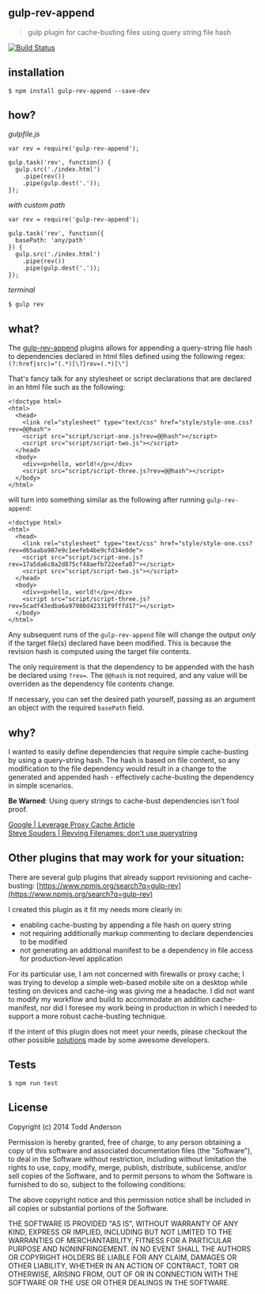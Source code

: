 gulp-rev-append
---
> gulp plugin for cache-busting files using query string file hash

[![Build Status](https://travis-ci.org/bustardcelly/gulp-rev-append.png?branch=master)](https://travis-ci.org/bustardcelly/gulp-rev-append)

installation
---
```
$ npm install gulp-rev-append --save-dev
```

how?
---
_gulpfile.js_
```
var rev = require('gulp-rev-append');

gulp.task('rev', function() {
  gulp.src('./index.html')
    .pipe(rev())
    .pipe(gulp.dest('.'));
});

```

_with custom path_

```
var rev = require('gulp-rev-append');

gulp.task('rev', function({
  basePath: 'any/path'
}) {
  gulp.src('./index.html')
    .pipe(rev())
    .pipe(gulp.dest('.'));
});
```

_terminal_
```
$ gulp rev
```

what?
---
The [gulp-rev-append](https://github.com/bustardcelly/gulp-rev-append) plugins allows for appending a query-string file hash to dependencies declared in html files defined using the following regex: `(?:href|src)="(.*)[\?]rev=(.*)[\"]`

That's fancy talk for any stylesheet or script declarations that are declared in an html file such as the following:

```
<!doctype html>
<html>
  <head>
    <link rel="stylesheet" type="text/css" href="style/style-one.css?rev=@@hash">
    <script src="script/script-one.js?rev=@@hash"></script>
    <script src="script/script-two.js"></script>
  </head>
  <body>
    <div><p>hello, world!</p></div>
    <script src="script/script-three.js?rev=@@hash"></script>
  </body>
</html>
```

will turn into something similar as the following after running `gulp-rev-append`:
```
<!doctype html>
<html>
  <head>
    <link rel="stylesheet" type="text/css" href="style/style-one.css?rev=d65aaba987e9c1eefeb4be9cfd34e0de">
    <script src="script/script-one.js?rev=17a5da6c8a2d875cf48aefb722eefa07"></script>
    <script src="script/script-two.js"></script>
  </head>
  <body>
    <div><p>hello, world!</p></div>
    <script src="script/script-three.js?rev=5cadf43edba6a97980d42331f9fffd17"></script>
  </body>
</html>
```

Any subsequent runs of the `gulp-rev-append` file will change the output _only_ if the target file(s) declared have been modified. This is because the revision hash is computed using the target file contents.

The only requirement is that the dependency to be appended with the hash be declared using `?rev=`. The `@@hash` is not required, and any value will be overriden as the dependency file contents change.

If necessary, you can set the desired path yourself, passing as an argument an object with the required `basePath` field. 

why?
---
I wanted to easily define dependencies that require simple cache-busting by using a query-string hash. The hash is based on file content, so any modification to the file dependency would result in a change to the generated and appended hash - effectively cache-busting the dependency in simple scenarios.

__Be Warned__: Using query strings to cache-bust dependencies isn't fool proof. 

[Google | Leverage Proxy Cache Article](https://developers.google.com/speed/docs/best-practices/caching?csw=1#LeverageProxyCaching)  
[Steve Souders | Revving Filenames: don't use querystring](http://www.stevesouders.com/blog/2008/08/23/revving-filenames-dont-use-querystring/)

Other plugins that may work for your situation:
---
There are several gulp plugins that already support revisioning and cache-busting: [https://www.npmjs.org/search?q=gulp-rev](https://www.npmjs.org/search?q=gulp-rev)

I created this plugin as it fit my needs more clearly in:

* enabling cache-busting by appending a file hash on query string
* not requiring additionally markup commenting to declare dependencies to be modified
* not generating an additional manifest to be a dependency in file access for production-level application

For its particular use, I am not concerned with firewalls or proxy cache; I was trying to develop a simple web-based mobile site on a desktop while testing on devices and cache-ing was giving me a headache. I did not want to modify my workflow and build to accommodate an addition cache-manifest, nor did I foresee my work being in production in which I needed to support a more robust cache-busting technique.

If the intent of this plugin does not meet your needs, please checkout the other possible [solutions](https://www.npmjs.org/search?q=gulp-rev) made by some awesome developers.

Tests
---

```
$ npm run test
```

License
---
Copyright (c) 2014 Todd Anderson

Permission is hereby granted, free of charge, to any person
obtaining a copy of this software and associated documentation
files (the "Software"), to deal in the Software without
restriction, including without limitation the rights to use,
copy, modify, merge, publish, distribute, sublicense, and/or sell
copies of the Software, and to permit persons to whom the
Software is furnished to do so, subject to the following
conditions:

The above copyright notice and this permission notice shall be
included in all copies or substantial portions of the Software.

THE SOFTWARE IS PROVIDED "AS IS", WITHOUT WARRANTY OF ANY KIND,
EXPRESS OR IMPLIED, INCLUDING BUT NOT LIMITED TO THE WARRANTIES
OF MERCHANTABILITY, FITNESS FOR A PARTICULAR PURPOSE AND
NONINFRINGEMENT. IN NO EVENT SHALL THE AUTHORS OR COPYRIGHT
HOLDERS BE LIABLE FOR ANY CLAIM, DAMAGES OR OTHER LIABILITY,
WHETHER IN AN ACTION OF CONTRACT, TORT OR OTHERWISE, ARISING
FROM, OUT OF OR IN CONNECTION WITH THE SOFTWARE OR THE USE OR
OTHER DEALINGS IN THE SOFTWARE.

